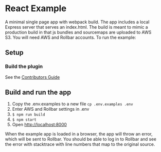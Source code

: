 # React Example

A minimal single page app with webpack build.
The app includes a local Express server that serves an index.html.
The build is meant to mimic a production build in that js bundles and sourcemaps are uploaded to AWS S3. You will need AWS and Rollbar accounts. To run the example:

## Setup

### Build the plugin

See the [Contributors Guide](../../CONTRIBUTING.md#building-the-plugin)

## Build and run the app

1. Copy the .env.examples to a new file `cp .env.examples .env`
1. Enter AWS and Rollbar settings in .env
1. `$ npm run build`
1. `$ npm start`
1. Open [http://localhost:8000](http://localhost:8000/)

When the example app is loaded in a browser, the app will throw an error, which will be sent to Rollbar.
You should be able to log in to Rollbar and see the error with stacktrace with line numbers that map to the original source.
